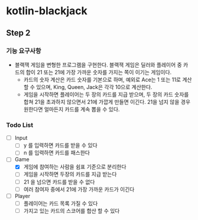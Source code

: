 # kotlin-blackjack

## Step 2

### 기능 요구사항

- 블랙잭 게임을 변형한 프로그램을 구현한다. 블랙잭 게임은 딜러와 플레이어 중 카드의 합이 21 또는 21에 가장 가까운 숫자를 가지는 쪽이 이기는 게임이다.
    - 카드의 숫자 계산은 카드 숫자를 기본으로 하며, 예외로 Ace는 1 또는 11로 계산할 수 있으며, King, Queen, Jack은 각각 10으로 계산한다.
    - 게임을 시작하면 플레이어는 두 장의 카드를 지급 받으며, 두 장의 카드 숫자를 합쳐 21을 초과하지 않으면서 21에 가깝게 만들면 이긴다. 21을 넘지 않을 경우 원한다면 얼마든지 카드를 계속 뽑을 수 있다.
    
### Todo List

- [ ] Input
    - [ ] y 를 입력하면 카드를 받을 수 있다
    - [ ] n 를 입력하면 카드를 패스한다

- [ ] Game
    - [X] 게임에 참여하는 사람을 쉼표 기준으로 분리한다
    - [ ] 게임을 시작하면 두장의 카드를 지급 받는다
    - [ ] 21 을 넘으면 카드를 받을 수 없다
    - [ ] 여러 참여자 중에서 21에 가장 가까운 카드가 이긴다

- [ ] Player
    - [ ] 플레이어는 카드 목록 가질 수 있다
    - [ ] 가지고 있는 카드의 스코어를 합산 할 수 있다 